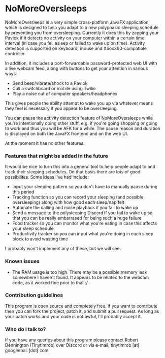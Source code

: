 # NoMoreOversleeps #

NoMoreOversleeps is a very simple cross-platform JavaFX application which is designed to help you adapt to a new polyphasic sleeping schedule by preventing you from oversleeping.
Currently it does this by zapping your Pavlok if it detects no activity on your computer within a certain time interval (in case you fell asleep or failed to wake up on time).
Activity detection is supported on keyboard, mouse and Xbox360-compatible controller.

In addition, it includes a port-forwardable password-protected web UI with a live webcam feed, along with buttons to get your attention in various ways:

* Send beep/vibrate/shock to a Pavlok
* Call a switchboard or mobile using Twilio
* Play a noise out of computer speakers/headphones

This gives people the ability attempt to wake you up via whatever means they feel is necessary if you appear to be oversleeping.

You can pause the activity detection feature of NoMoreOversleeps while you're intentionally doing other stuff, e.g. if you're going shopping or going to work and thus you will be AFK
for a while. The pause reason and duration is displayed on both the JavaFX frontend and on the web UI.

At the moment it has no other features.

### Features that might be added in the future ###

It would be nice to turn this into a general tool to help people adapt to and track their sleeping schedules. On that basis there are lots of good possibilites. Some ideas I've had include:

* Input your sleeping pattern so you don't have to manually pause during this period
* Tracking function so you can record your sleeping (and possible oversleeping) along with how good each sleep/nap felt
* Automate the calling and noise playback if you fail to wake up
* Send a message to the polysleeping Discord if you fail to wake up so that you can be really embarrased for being such a huge failure
* Food tracker so you can monitor what you're eating in case this affects your sleep schedule
* Productivity tracker so you can input what you're doing in each sleep block to avoid wasting time

I probably won't implement any of these, but we will see.

### Known issues ###

* The RAM usage is too high. There may be a possible memory leak somewhere I haven't found. It appears to be related to the webcam code, as it worked fine prior to that :/

### Contribution guidelines ###

This program is open source and completely free. If you want to contribute then you can fork the project, patch it, and submit a pull request. As long as your patch works and your code is not awful, I'll probably accept it.

### Who do I talk to? ###

If you have any queries about this program please contact Robert Dennington (Tinytimrob) over Discord or via e-mail, tinytimrob [at] googlemail [dot] com